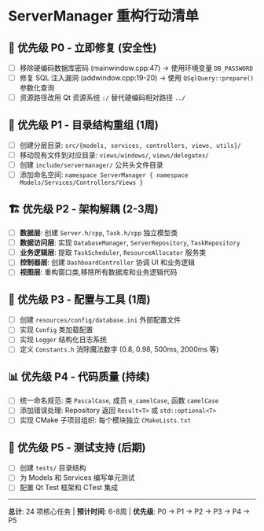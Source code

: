 # ServerManager 重构行动清单

## 🎯 优先级 P0 - 立即修复 (安全性)
- [ ] 移除硬编码数据库密码 (mainwindow.cpp:47) → 使用环境变量 `DB_PASSWORD`
- [ ] 修复 SQL 注入漏洞 (addwindow.cpp:19-20) → 使用 `QSqlQuery::prepare()` 参数化查询
- [ ] 资源路径改用 Qt 资源系统 `:/` 替代硬编码相对路径 `../`

## 📁 优先级 P1 - 目录结构重组 (1周)
- [ ] 创建分层目录: `src/{models, services, controllers, views, utils}/`
- [ ] 移动现有文件到对应目录: `views/windows/`, `views/delegates/`
- [ ] 创建 `include/servermanager/` 公共头文件目录
- [ ] 添加命名空间: `namespace ServerManager { namespace Models/Services/Controllers/Views }`

## 🏗️ 优先级 P2 - 架构解耦 (2-3周)
- [ ] **数据层**: 创建 `Server.h/cpp`, `Task.h/cpp` 独立模型类
- [ ] **数据访问层**: 实现 `DatabaseManager`, `ServerRepository`, `TaskRepository`
- [ ] **业务逻辑层**: 提取 `TaskScheduler`, `ResourceAllocator` 服务类
- [ ] **控制器层**: 创建 `DashboardController` 协调 UI 和业务逻辑
- [ ] **视图层**: 重构窗口类,移除所有数据库和业务逻辑代码

## 🔧 优先级 P3 - 配置与工具 (1周)
- [ ] 创建 `resources/config/database.ini` 外部配置文件
- [ ] 实现 `Config` 类加载配置
- [ ] 实现 `Logger` 结构化日志系统
- [ ] 定义 `Constants.h` 消除魔法数字 (0.8, 0.98, 500ms, 2000ms 等)

## 📊 优先级 P4 - 代码质量 (持续)
- [ ] 统一命名规范: 类 `PascalCase`, 成员 `m_camelCase`, 函数 `camelCase`
- [ ] 添加错误处理: Repository 返回 `Result<T>` 或 `std::optional<T>`
- [ ] 实现 CMake 子项目组织: 每个模块独立 `CMakeLists.txt`

## 🧪 优先级 P5 - 测试支持 (后期)
- [ ] 创建 `tests/` 目录结构
- [ ] 为 Models 和 Services 编写单元测试
- [ ] 配置 Qt Test 框架和 CTest 集成

---
**总计**: 24 项核心任务 | **预计时间**: 6-8周 | **优先级**: P0 → P1 → P2 → P3 → P4 → P5
